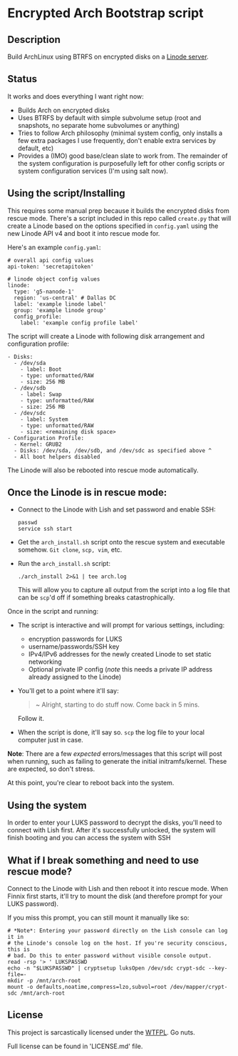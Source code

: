 # Encrypted Arch Bootstrap script

## Description
Build ArchLinux using BTRFS on encrypted disks on a [Linode server](https://www.linode.com/).

## Status
It works and does everything I want right now:
- Builds Arch on encrypted disks
- Uses BTRFS by default with simple subvolume setup (root and snapshots, no separate home subvolumes or anything)
- Tries to follow Arch philosophy (minimal system config, only installs a few extra packages I use frequently, don't enable extra services by default, etc)
- Provides a (IMO) good base/clean slate to work from. The remainder of the system configuration is purposefully left for other config scripts or system configuration services (I'm using salt now).

## Using the script/Installing
This requires some manual prep because it builds the encrypted disks from rescue mode. There's a script included in this repo called `create.py` that will create a Linode based on the options specified in `config.yaml` using the new Linode API v4 and boot it into rescue mode for.

Here's an example `config.yaml`:
```
# overall api config values
api-token: 'secretapitoken'

# linode object config values
linode:
  type: 'g5-nanode-1'
  region: 'us-central' # Dallas DC
  label: 'example linode label'
  group: 'example linode group'
  config_profile:
    label: 'example config profile label'
```

The script will create a Linode with following disk arrangement and configuration profile:
```
- Disks:
  - /dev/sda
    - label: Boot
    - type: unformatted/RAW
    - size: 256 MB
  - /dev/sdb
    - label: Swap
    - type: unformatted/RAW
    - size: 256 MB
  - /dev/sdc
    - label: System
    - type: unformatted/RAW
    - size: <remaining disk space>
- Configuration Profile:
  - Kernel: GRUB2
  - Disks: /dev/sda, /dev/sdb, and /dev/sdc as specified above ^
  - All boot helpers disabled
```
The Linode will also be rebooted into rescue mode automatically.

## Once the Linode is in rescue mode:
- Connect to the Linode with Lish and set password and enable SSH:

  ```
  passwd
  service ssh start
  ```
- Get the `arch_install.sh` script onto the rescue system and executable somehow. `Git clone`, `scp, vim`, etc.
- Run the `arch_install.sh` script:

  `./arch_install 2>&1 | tee arch.log`

  This will allow you to capture all output from the script into a log file that can be `scp`'d off if something breaks catastrophically.

Once in the script and running:
- The script is interactive and will prompt for various settings, including:
  - encryption passwords for LUKS
  - username/passwords/SSH key
  - IPv4/IPv6 addresses for the newly created Linode to set static networking
  - Optional private IP config (*note* this needs a private IP address already assigned to the Linode)
- You'll get to a point where it'll say:
  > ~ Alright, starting to do stuff now. Come back in 5 mins.

  Follow it.
- When the script is done, it'll say so. `scp` the log file to your local computer just in case.

**Note**: There are a few *expected* errors/messages that this script will post when running, such as failing to generate the initial initramfs/kernel. These are expected, so don't stress.

At this point, you're clear to reboot back into the system.

## Using the system
In order to enter your LUKS password to decrypt the disks, you'll need to connect with Lish first. After it's successfully unlocked, the system will finish booting and you can access the system with SSH

## What if I break something and need to use rescue mode?
Connect to the Linode with Lish and then reboot it into rescue mode. When Finnix first starts, it'll try to mount the disk (and therefore prompt for your LUKS password).

If you miss this prompt, you can still mount it manually like so:

```shell
# *Note*: Entering your password directly on the Lish console can log it in
# the Linode's console log on the host. If you're security conscious, this is
# bad. Do this to enter password without visible console output.
read -rsp '> ' LUKSPASSWD
echo -n "$LUKSPASSWD" | cryptsetup luksOpen /dev/sdc crypt-sdc --key-file=-
mkdir -p /mnt/arch-root
mount -o defaults,noatime,compress=lzo,subvol=root /dev/mapper/crypt-sdc /mnt/arch-root
```

## License
This project is sarcastically licensed under the [WTFPL](http://www.wtfpl.net/). Go nuts.

Full license can be found in 'LICENSE.md' file.
